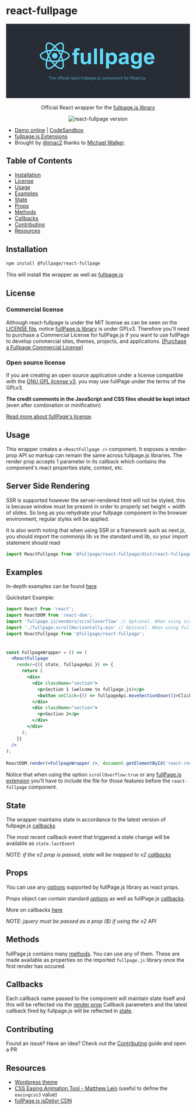 # react-fullpage

![preview](./assets/images/react-fullpage-logo.png)

<p align="center">Official React wrapper for the <a target="_blank" href="https://github.com/alvarotrigo/fullPage.js/">fullpage.js library</a></p>

<p align="center">
  <img src="https://img.shields.io/badge/react--fullpage-v0.1.0-brightgreen.svg" alt="react-fullpage version" />
</p>

- [Demo online](https://alvarotrigo.com/react-fullpage/) | [CodeSandbox](https://codesandbox.io/s/m34yq5q0qx)
- [fullpage.js Extensions](https://alvarotrigo.com/fullPage/extensions/)
- Brought by [@imac2](https://twitter.com/imac2) thanks to [Michael Walker](https://github.com/cmswalker).

## Table of Contents

- [Installation](https://github.com/alvarotrigo/react-fullpage#installation)
- [License](https://github.com/alvarotrigo/react-fullpage#license)
- [Usage](https://github.com/alvarotrigo/react-fullpage#usage)
- [Examples](https://github.com/alvarotrigo/react-fullpage#examples)
- [State](https://github.com/alvarotrigo/react-fullpage#state)
- [Props](https://github.com/alvarotrigo/react-fullpage#props)
- [Methods](https://github.com/alvarotrigo/react-fullpage#methods)
- [Callbacks](https://github.com/alvarotrigo/react-fullpage#callbacks)
- [Contributing](https://github.com/alvarotrigo/react-fullpage#contributing)
- [Resources](https://github.com/alvarotrigo/react-fullpage#resources)

## Installation

```sh
npm install @fullpage/react-fullpage
```

This will install the wrapper as well as [fullpage.js](https://github.com/alvarotrigo/fullPage.js/)

## License

### Commercial license

Although react-fullpage is under the MIT license as can be seen on the [LICENSE file](https://github.com/alvarotrigo/react-fullpage/blob/master/LICENSE), notice [fullPage.js library](https://github.com/alvarotrigo/fullPage.js) is under GPLv3. Therefore you'll need to purchase a Commercial License for fullPage.js if you want to use fullPage to develop commercial sites, themes, projects, and applications. [[Purchase a Fullpage Commercial License]](https://alvarotrigo.com/fullPage/pricing/)

### Open source license

If you are creating an open source application under a license compatible with the [GNU GPL license v3](https://www.gnu.org/licenses/gpl-3.0.html), you may use fullPage under the terms of the GPLv3.

**The credit comments in the JavaScript and CSS files should be kept intact** (even after combination or minification)

[Read more about fullPage's license](https://alvarotrigo.com/fullPage/pricing/).

## Usage

This wrapper creates a ```<ReactFullpage />``` component. It exposes a render-prop API so markup can remain the same across fullpage.js libraries. The render prop accepts 1 parameter in its callback which contains the component's react properties state, context, etc.

## Server Side Rendering

SSR is supported however the server-rendered html will not be styled, this is because window must be present in order to properly set height + width of slides. So long as you rehydrate your fullpage component in the browser environment, regular styles will be applied.

It is also worth noting that when using SSR or a framework such as next.js, you should import the commonjs lib vs the standard umd lib, so your import statement should read

```js
import ReactFullpage from '@fullpage/react-fullpage/dist/react-fullpage-commonjs';
```

## Examples

In-depth examples can be found [here](https://github.com/alvarotrigo/react-fullpage/tree/master/example)

Quickstart Example:

```jsx
import React from 'react';
import ReactDOM from 'react-dom';
import 'fullpage.js/vendors/scrolloverflow' // Optional. When using scrollOverflow:true
import './fullpage.scrollHorizontally.min' // Optional. When using fullpage extensions
import ReactFullpage from '@fullpage/react-fullpage';


const FullpageWrapper = () => (
  <ReactFullpage
    render={({ state, fullpageApi }) => {
      return (
        <div>
          <div className="section">
            <p>Section 1 (welcome to fullpage.js)</p>
            <button onClick={() => fullpageApi.moveSectionDown()}>Click me to move down</button>
          </div>
          <div className="section">
            <p>Section 2</p>
          </div>
        </div>
      );
    }}
  />
);

ReactDOM.render(<FullpageWrapper />, document.getElementById('react-root'));
```

Notice that when using the option `scrollOverflow:true` or any [fullPage.js extension](https://alvarotrigo.com/fullPage/extensions/) you'll have to include the file for those features before the `react-fullpage` component.

## State

The wrapper maintains state in accordance to the latest version of fullpage.js [callbacks](https://github.com/alvarotrigo/fullPage.js#callbacks)

The most recent callback event that triggered a state change will be available as `state.lastEvent`

*NOTE: if the v2 prop is passed, state will be mapped to v2 [callbacks](https://github.com/alvarotrigo/fullPage.js/tree/v.2.9.7#callbacks)*

## Props

You can use any [options](https://github.com/alvarotrigo/fullPage.js#options) supported by fullPage.js library as react props.

Props object can contain standard [options](https://github.com/alvarotrigo/fullPage.js#options) as well as fullPage.js [callbacks](https://github.com/alvarotrigo/fullPage.js#callbacks).

More on callbacks [here](https://github.com/alvarotrigo/react-fullpage#callbacks)

*NOTE: jquery must be passed as a prop ($) if using the v2 API*

## Methods

fullPage.js contains many [methods](https://github.com/alvarotrigo/fullPage.js#methods).
You can use any of them. These are made available as properties on the imported `fullpage.js` library once the first render has occured.

## Callbacks

Each callback name passed to the component will maintain state itself and this will be reflected via the [render prop](#usage)
Callback parameters and the latest callback fired by fullpage.js will be reflected in [state](#state).

## Contributing

Found an issue? Have an idea? Check out the [Contributing](https://github.com/alvarotrigo/react-fullpage/blob/master/CONTRIBUTING.md) guide and open a PR

## Resources

- [Wordpress theme](https://alvarotrigo.com/fullPage/utils/wordpress.html)
- [CSS Easing Animation Tool - Matthew Lein](http://matthewlein.com/ceaser/) (useful to define the `easingcss3` value)
- [fullPage.js jsDelivr CDN](http://www.jsdelivr.com/#!jquery.fullpage)
